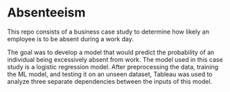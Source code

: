 # Absenteeism
This repo consists of a business case study to determine how likely an employee is to be absent during a work day.

The goal was to develop a model that would predict the probability of an individual being excessively absent from work. The model used in this case study is a logistic regression model. After preprocessing the data, training the ML model, and testing it on an unseen dataset, Tableau was used to analyze three separate dependencies between the inputs of this model.
